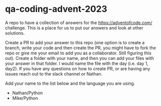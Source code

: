 # qa-coding-advent-2023
A repo to have a collection of answers for the https://adventofcode.com/ challenge.  This is a place for us to put our answers and look at other solutions.

Create a PR to add your answer to this repo (one option is to create a branch, write your code and then create the PR, you might have to fork the repo or give me your email to add you as a collaborator.  Still figuring this out).  Create a folder with your name, and then you can add your files with your answer in that folder.  I would name the file with the day (i.e. day 1, day2).  If you have any questions on how to create PR, or are having any issues reach out to the slack channel or Nathan.

Add your name to the list below and the language you are using.

+ Nathan/Python
+ Mike/Python

